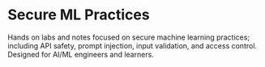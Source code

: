# Secure ML Practices
Hands on labs and notes focused on secure machine learning practices; including API safety, prompt injection, input validation, and access control. Designed for AI/ML engineers and learners.

